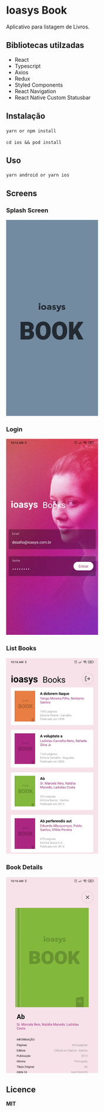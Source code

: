 # Ioasys Book
Aplicativo para listagem de Livros.

## Bibliotecas utilzadas ##

 - React
 - Typescript
 - Axios 
 - Redux
 - Styled Components
 - React Navigation
 - React Native Custom Statusbar



## Instalação ##
`yarn or npm install`

`cd ios && pod install`


## Uso ##

`yarn android or yarn ios`


## Screens ##


### Splash Screen

<img src="/assets/splashScreen.jpeg" width="250">


### Login

<img src="/assets/login.jpeg" width="250">


### List Books

<img src="/assets/bookList.jpeg" width="250">


### Book Details

<img src="/assets/bookDetails.jpeg" width="250">

## Licence ##
**MIT**
